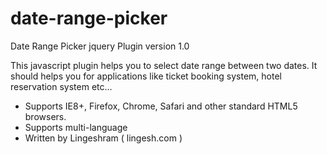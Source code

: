 date-range-picker
=================

Date Range Picker jquery Plugin
version 1.0


This javascript plugin helps you to select date range between two dates. It should helps you for applications like ticket booking system, hotel reservation system etc...

* Supports IE8+, Firefox, Chrome, Safari and other standard HTML5 browsers.
* Supports multi-language
* Written by Lingeshram ( lingesh.com )

